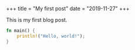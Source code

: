 +++
title = "My first post"
date = "2019-11-27"
+++

This is my first blog post.

```rust
fn main() {
    println!("Hello, world!");
}
```
